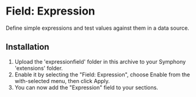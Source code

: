# Field: Expression
Define simple expressions and test values against them in a data source.

## Installation

1. Upload the 'expressionfield' folder in this archive to your Symphony 'extensions' folder.
2. Enable it by selecting the "Field: Expression", choose Enable from the with-selected menu, then click Apply.
3. You can now add the "Expression" field to your sections.